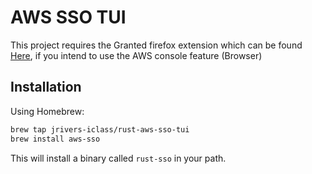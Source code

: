 ﻿# AWS SSO TUI

This project requires the Granted firefox extension which can be found [Here](https://addons.mozilla.org/en-US/firefox/addon/granted/), if you intend to use the AWS console feature (Browser)

## Installation

Using Homebrew:

```bash
brew tap jrivers-iclass/rust-aws-sso-tui
brew install aws-sso
```

This will install a binary called `rust-sso` in your path.
